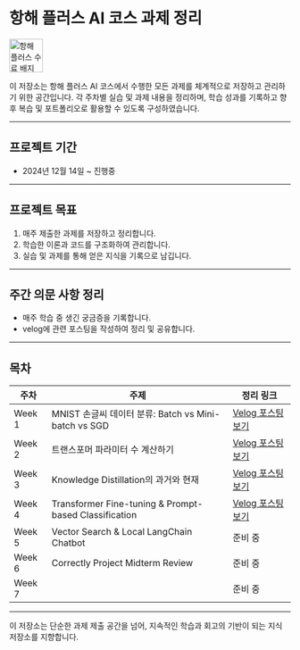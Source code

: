 # 항해 플러스 AI 코스 과제 정리  
<a href="https://hhpluscertificateofcompletion.oopy.io/">  
  <img src="https://static.spartacodingclub.kr/hanghae99/plus/completion/badge_black.svg" alt="항해 플러스 수료 배지" height="60" />  
</a>

이 저장소는 항해 플러스 AI 코스에서 수행한 모든 과제를 체계적으로 저장하고 관리하기 위한 공간입니다. 각 주차별 실습 및 과제 내용을 정리하며, 학습 성과를 기록하고 향후 복습 및 포트폴리오로 활용할 수 있도록 구성하였습니다.

---

## 프로젝트 기간
- 2024년 12월 14일 ~ 진행중

---

## 프로젝트 목표
1. 매주 제출한 과제를 저장하고 정리합니다.  
2. 학습한 이론과 코드를 구조화하여 관리합니다.  
3. 실습 및 과제를 통해 얻은 지식을 기록으로 남깁니다.

---

## 주간 의문 사항 정리
- 매주 학습 중 생긴 궁금증을 기록합니다.
- velog에 관련 포스팅을 작성하여 정리 및 공유합니다.

---

##  목차

| 주차   | 주제                                         | 정리 링크 |
|--------|----------------------------------------------|------------|
| Week 1 | MNIST 손글씨 데이터 분류: Batch vs Mini-batch vs SGD | [Velog 포스팅 보기](https://velog.io/@paradeigma/플러스-AI-과정-Batch-vs-Mini-batch-vs-SGD) |
| Week 2 | 트랜스포머 파라미터 수 계산하기                         | [Velog 포스팅 보기](https://velog.io/@paradeigma/플러스-AI-2.-트랜스포머-파라미터-수-계산하기) |
| Week 3 | Knowledge Distillation의 과거와 현재                | [Velog 포스팅 보기](https://velog.io/@paradeigma/Knowledge-Distillation의-과거와-현재) |
| Week 4 | Transformer Fine-tuning & Prompt-based Classification                                           | [Velog 포스팅 보기](https://velog.io/@paradeigma/플러스-AI-4.-F1과-ROC-AUC) |
| Week 5 | Vector Search & Local LangChain Chatbot                                                 | 준비 중 |
| Week 6 | Correctly Project Midterm Review                                                 | 준비 중 |
| Week 7 |                                                  | 준비 중 |

---

이 저장소는 단순한 과제 제출 공간을 넘어, 지속적인 학습과 회고의 기반이 되는 지식 저장소를 지향합니다.
